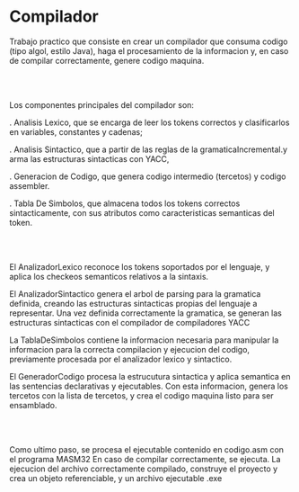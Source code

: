 # Compilador


Trabajo practico que consiste en crear un compilador que consuma codigo (tipo algol, estilo Java), haga el procesamiento de la informacion y, en caso de compilar correctamente, genere codigo maquina.

<br />
<br />

Los componentes principales del compilador son: 

  .  Analisis Lexico, que se encarga de leer los tokens correctos y clasificarlos en variables, constantes y cadenas;  
  
  .  Analisis Sintactico, que a partir de las reglas de la gramaticaIncremental.y  arma las estructuras sintacticas con YACC, 
  
  .  Generacion de Codigo, que genera codigo intermedio (tercetos) y codigo assembler.
  
  .  Tabla De Simbolos, que almacena todos los tokens correctos sintacticamente, con sus atributos como caracteristicas semanticas del token.  


<br />      
<br />  

El AnalizadorLexico reconoce los tokens soportados por el lenguaje, y aplica los checkeos semanticos relativos a la sintaxis.

El AnalizadorSintactico genera el arbol de parsing para la gramatica definida, creando las estructuras sintacticas propias del lenguaje a representar. Una vez definida correctamente la gramatica, se generan las estructuras sintacticas con el compilador de compiladores YACC 

La TablaDeSimbolos contiene la informacion necesaria para manipular la informacion para la correcta compilacion y ejecucion del codigo, previamente procesada por el analizador lexico y sintactico.

El GeneradorCodigo procesa la estrucutura sintactica y aplica semantica en las sentencias declarativas y ejecutables. Con esta informacion, genera los tercetos 
con la lista de tercetos, y crea el codigo maquina listo para ser ensamblado.

<br />
<br />

Como ultimo paso, se procesa el ejecutable contenido en codigo.asm con el programa MASM32
En caso de compilar correctamente, se ejecuta. La ejecucion del archivo correctamente compilado, construye el proyecto y crea un objeto referenciable, y un archivo ejecutable .exe

